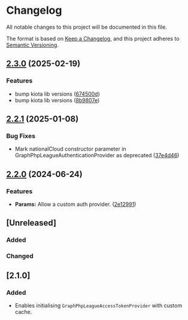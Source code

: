 # Changelog

All notable changes to this project will be documented in this file.

The format is based on [Keep a Changelog](https://keepachangelog.com/en/1.0.0/),
and this project adheres to [Semantic Versioning](https://semver.org/spec/v2.0.0.html).

## [2.3.0](https://github.com/microsoftgraph/msgraph-sdk-php-core/compare/v2.2.1...v2.3.0) (2025-02-19)


### Features

* bump kiota lib versions ([674500d](https://github.com/microsoftgraph/msgraph-sdk-php-core/commit/674500d4a18e9bb884c87389b38ee98da1335785))
* bump kiota lib versions ([8b9807e](https://github.com/microsoftgraph/msgraph-sdk-php-core/commit/8b9807e411d13a282daba497a5a70a4ab867832c))

## [2.2.1](https://github.com/microsoftgraph/msgraph-sdk-php-core/compare/v2.2.0...v2.2.1) (2025-01-08)


### Bug Fixes

* Mark nationalCloud constructor parameter in GraphPhpLeagueAuthenticationProvider as deprecated ([37e4d46](https://github.com/microsoftgraph/msgraph-sdk-php-core/commit/37e4d4642bf850065e769109ead6b6e1c9493d30))

## [2.2.0](https://github.com/microsoftgraph/msgraph-sdk-php-core/compare/2.1.1...v2.2.0) (2024-06-24)


### Features

* **Params:** Allow a custom auth provider. ([2e12991](https://github.com/microsoftgraph/msgraph-sdk-php-core/commit/2e129912f92cc6d17ae47685aab66e1f1cf9275e))

## [Unreleased]

### Added

### Changed

## [2.1.0]

### Added

- Enables initialising `GraphPhpLeagueAccessTokenProvider` with custom cache.
